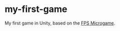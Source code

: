 # my-first-game

My first game in Unity, based on the [FPS Microgame](https://assetstore.unity.com/packages/templates/fps-microgame-156015).
